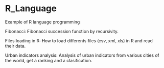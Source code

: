 # R_Language
Example of R language programming

Fibonacci: Fibonacci succession function by recursivity.

Files loading in R: How to load differents files (csv, xml, xls) in R and read their data.

Urban indicators analysis: Analysis of urban indicators from various cities of the world, get a ranking and a clasification.
